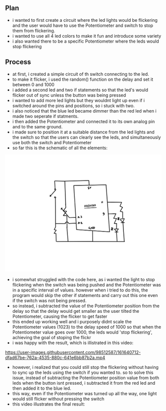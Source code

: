 ## Plan
- i wanted to first create a circuit where the led lights would be flickering and the user would have to use the Potentiometer and switch to stop them from flickering.
- i wanted to use all 4 led colors to make it fun and introduce some variety
- i also wanted there to be a specific Potentiometer where the leds would stop flickering

## Process
- at first, i created a simple circuit of th switch connecting to the led. 
- to make it flicker, i used the random() function on the delay and set it between 0 and 1000
- i added a second led and two if statements so that the led's would flicker out of sync unless the button was being pressed
- i wanted to add more led lights but they wouldnt light up even if i switched around the pins and positions, so i stuck with two.
- i also noticed that the blue led became dimmer than the red led when i made two seperate if statments.
- i then added the Potentiometer and connected it to its own analog pin and to the same ground.
- i made sure to position it at a suitable distance from the led lights and the switch so that the users can clearly see the leds, and simultaneously use both the switch and Potentiometer
- so far this is the schematic of all the elements:

![schematic](schematic.png)

- i somewhat struggled with the code here, as i wanted the light to stop flickering when the switch was being pushed and the Potentiometer was in a specific interval of values. however when i tried to do this, the program would skip the other if statements and carry out this one even if the switch was not being pressed.
- so instead, i subtracted the value of the Potentiometer position from the delay so that the delay would get smaller as the user tilted the Potentiometer, causing the flicker to get faster 
- this ended up working well and i purposely didnt scale the Potentiometer values (1023) to the delay speed of 1000 so that when the Potentiometer value goes over 1000, the leds would 'stop flickering', achieving the goal of stoping the flickr
- i was happy with the result, which is illistrated in this video:

https://user-images.githubusercontent.com/98512587/161640712-dfad67be-762a-4535-880c-641e6bb87b2a.mp4

- however, i realized that you could still stop the flickering without having to sync up the leds using the switch if you wanted to. so to solve this issue, instead of subtracting the Potentiometer position value from both leds when the button isnt pressed, i subtracted it from the red led and then added it to the blue led. 
- this way, even if the Potentiometer was turned up all the way, one light would still flicker without pressing the switch
- this video illustrates the final result:

